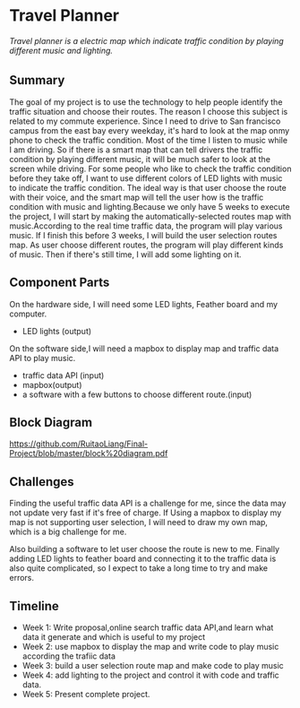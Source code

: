 # **Travel Planner**

###### Travel planner is a electric map which indicate traffic condition by playing different music and lighting.
## **Summary**
  The goal of my project is to use the technology to help people identify the traffic situation and choose their 
routes.
  The reason I choose this subject is related to my commute experience. Since I need to drive to San francisco
campus from the east bay every weekday, it's hard to look at the map onmy phone to check the traffic condition.
Most of the time I listen to music while I am driving. So if there is a smart map that can tell drivers the traffic 
condition by playing different music, it will be much safer to look at the screen while driving. For some people who
like to check the traffic condition before they take off, I want to use different colors of LED lights with music 
to indicate the traffic condition.
  The ideal way is that user choose the route with their voice, and the smart map will tell the user how is 
the traffic condition with music and lighting.Because we only have 5 weeks to execute the project, I will start
by making the automatically-selected routes map with music.According to the real time traffic data, the program will
play various music. If I finish this before 3 weeks, I will build the user selection routes map. As user choose different
routes, the program will play different kinds of music. Then if there's still time, I will add some lighting on it. 

## **Component Parts**

On the hardware side, I will need some LED lights, Feather board and my computer.
- LED lights (output)

On the software side,I will need a mapbox to display map and traffic data API to play music.
- traffic data API (input)
- mapbox(output)
- a software with a few buttons to choose different route.(input)

## **Block Diagram**
https://github.com/RuitaoLiang/Final-Project/blob/master/block%20diagram.pdf

## **Challenges**

Finding the useful traffic data API is a challenge for me, since the data may not update very fast if it's free of charge.
If Using a mapbox to display my map is not supporting user selection, I will need to draw my own map, which is a big challenge for me.

Also building a software to let user choose the route is new to me.
Finally adding LED lights to feather board and connecting it to the traffic data is also quite complicated, so I expect to take a long time to try and make errors.

## **Timeline**

- Week 1: Write proposal,online search traffic data API,and learn what data it generate and which is useful to my project
- Week 2: use mapbox to display the map and write code to play music according the trafiic data
- Week 3: build a user selection route map and make code to play music
- Week 4: add lighting to the project and control it with code and traffic data.
- Week 5: Present complete project.
